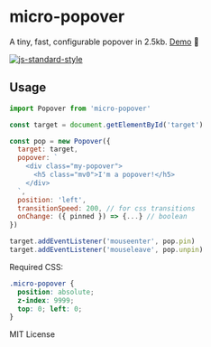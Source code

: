 # micro-popover
A tiny, fast, configurable popover in 2.5kb. [Demo](http://estrattonbailey.com/micro-popover/) 🍻

[![js-standard-style](https://cdn.rawgit.com/feross/standard/master/badge.svg)](http://standardjs.com)

## Usage
```javascript
import Popover from 'micro-popover'

const target = document.getElementById('target')

const pop = new Popover({
  target: target,
  popover: `
    <div class="my-popover">
      <h5 class="mv0">I'm a popover!</h5>
    </div>
  `,
  position: 'left',
  transitionSpeed: 200, // for css transitions
  onChange: ({ pinned }) => {...} // boolean
})

target.addEventListener('mouseenter', pop.pin)
target.addEventListener('mouseleave', pop.unpin)
```

Required CSS:
```css
.micro-popover {
  position: absolute;
  z-index: 9999;
  top: 0; left: 0;
}
```

MIT License
